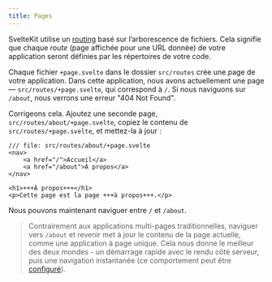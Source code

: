 ```yaml
---
title: Pages
---
```


SvelteKit utilise un <span class='vo'>[routing](SVELTE_SITE_URL/docs/web#routing)</span> basé sur l’arborescence de fichiers. Cela signifie que chaque _route_ (page affichée pour une URL donnée) de votre application seront définies par les répertoires de votre code.

Chaque fichier `+page.svelte` dans le dossier `src/routes` crée une page de votre application. Dans cette application, nous avons actuellement une page — `src/routes/+page.svelte`, qui correspond à `/`. Si nous naviguons sur `/about`, nous verrons une erreur "404 Not Found".

Corrigeons cela. Ajoutez une seconde page, `src/routes/about/+page.svelte`, copiez le contenu de `src/routes/+page.svelte`, et mettez-la à jour :

```svelte
/// file: src/routes/about/+page.svelte
<nav>
	<a href="/">Accueil</a>
	<a href="/about">À propos</a>
</nav>

<h1>+++À propos+++</h1>
<p>Cette page est la page +++à propos+++.</p>
```

Nous pouvons maintenant naviguer entre `/` et `/about`.

> Contrairement aux applications multi-pages traditionnelles, naviguer vers `/about` et revenir met à jour le contenu de la page actuelle, comme une application à page unique. Cela nous donne le meilleur des deux mondes - un démarrage rapide avec le rendu côté serveur, puis une navigation instantanée (ce comportement peut être [configuré](https://kit.svelte.dev/docs/page-options)).
